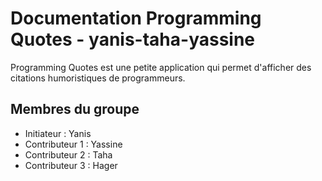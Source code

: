 # Documentation Programming Quotes - yanis-taha-yassine

Programming Quotes est une petite application qui permet d'afficher des citations humoristiques de programmeurs. 

## Membres du groupe

- Initiateur : Yanis
- Contributeur 1 : Yassine
- Contributeur 2 : Taha
- Contributeur 3 : Hager

